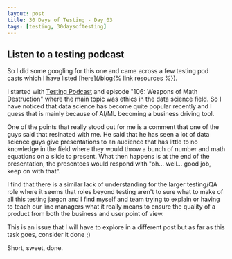 ```yaml
---
layout: post
title: 30 Days of Testing - Day 03
tags: [testing, 30daysoftesting]
---
```


## Listen to a testing podcast

So I did some googling for this one and came across a few testing pod casts which I have listed [here](/blog{% link resources %}).

I started with [Testing Podcast](https://testingpodcast.com/) and episode "106: Weapons of Math Destruction" where the main topic was ethics in the data science field.  So I have noticed that data science has become quite popular recently and I guess that is mainly because of AI/ML becoming a business driving tool.

One of the points that really stood out for me is a comment that one of the guys said that resinated with me.  He said that he has seen a lot of data science guys give presentations to an audience that has little to no knowledge in the field where they would throw a bunch of number and math equations on a slide to present. What then happens is at the end of the presentation, the presentees would respond with "oh... well... good job, keep on with that".

I find that there is a similar lack of understanding for the larger testing/QA role where it seems that roles beyond testing aren't to sure what to make of all this testing jargon and I find myself and team trying to explain or having to teach our line managers what it really means to ensure the quality of a product from both the business and user point of view.

This is an issue that I will have to explore in a different post but as far as this task goes, consider it done ;)

Short, sweet, done.